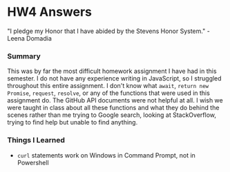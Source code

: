 # HW4 Answers
"I pledge my Honor that I have abided by the Stevens Honor System." - Leena Domadia

### Summary
This was by far the most difficult homework assignment I have had in this semester. I do not have any experience writing in JavaScript, so I struggled throughout this entire assignment. I don't know what `await`, `return new Promise`, `request`, `resolve`, or any of the functions that were used in this assignment do. The GitHub API documents were not helpful at all. I wish we were taught in class about all these functions and what they do behind the scenes rather than me trying to Google search, looking at StackOverflow, trying to find help but unable to find anything.

### Things I Learned
* `curl` statements work on Windows in Command Prompt, not in Powershell